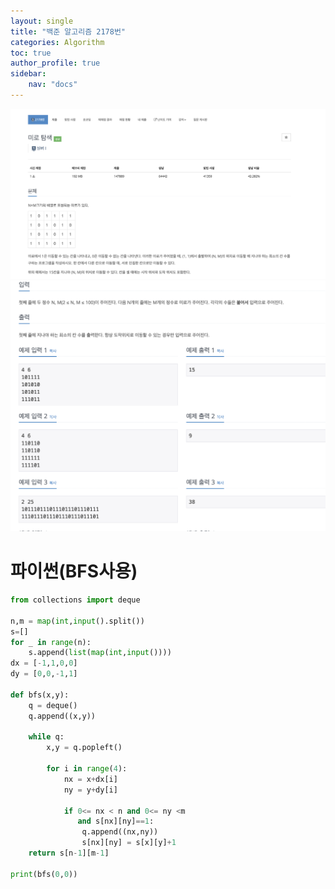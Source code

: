 ```yaml
---
layout: single
title: "백준 알고리즘 2178번"
categories: Algorithm
toc: true
author_profile: true
sidebar:
    nav: "docs"
---
```

![5](/images/2023-02-01-Algorithm5/5.png)
![5-1](/images/2023-02-01-Algorithm5/5-1.png)
# 파이썬(BFS사용)
```python
from collections import deque

n,m = map(int,input().split())
s=[]
for _ in range(n):
    s.append(list(map(int,input())))
dx = [-1,1,0,0]
dy = [0,0,-1,1]
 
def bfs(x,y):
    q = deque()
    q.append((x,y))

    while q:
        x,y = q.popleft()

        for i in range(4):
            nx = x+dx[i]
            ny = y+dy[i]

            if 0<= nx < n and 0<= ny <m 
               and s[nx][ny]==1:
                q.append((nx,ny))
                s[nx][ny] = s[x][y]+1
    return s[n-1][m-1]

print(bfs(0,0))
```